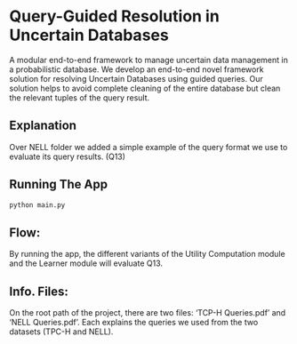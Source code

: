 # Query-Guided Resolution in Uncertain Databases
A modular end-to-end framework to manage uncertain data management in a probabilistic database.
We develop an end-to-end novel framework solution for resolving Uncertain Databases using guided queries.
Our solution helps to avoid complete cleaning of the entire database but clean the relevant tuples of the query result.

## Explanation

Over NELL folder we added a simple example of the query format we use to evaluate its query results. (Q13)

## Running The App

```bash
python main.py
```

## Flow:

By running the app, the different variants of the Utility Computation module and the Learner module will evaluate Q13.

## Info. Files:
On the root path of the project, there are two files: ‘TCP-H Queries.pdf’ and ‘NELL Queries.pdf’. Each explains the queries we used from the two datasets (TPC-H and NELL).
